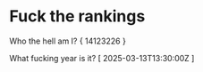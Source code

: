# Fuck the rankings

Who the hell am I?
{ 14123226 }

What fucking year is it?
[ 2025-03-13T13:30:00Z ]
